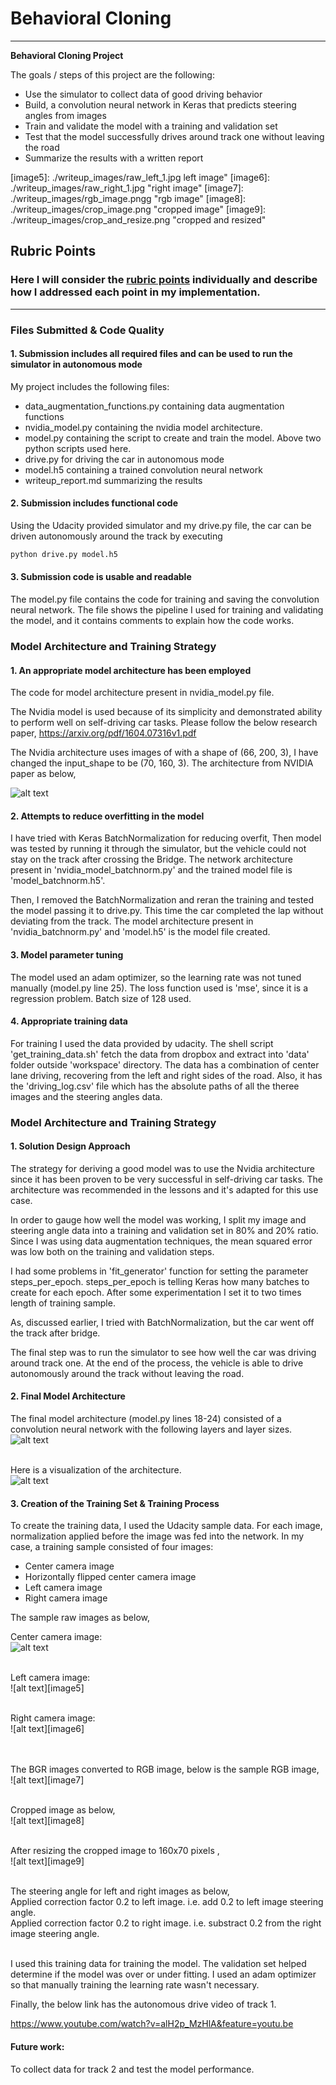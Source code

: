 # **Behavioral Cloning** 

---

**Behavioral Cloning Project**

The goals / steps of this project are the following:
* Use the simulator to collect data of good driving behavior
* Build, a convolution neural network in Keras that predicts steering angles from images
* Train and validate the model with a training and validation set
* Test that the model successfully drives around track one without leaving the road
* Summarize the results with a written report


[//]: # (Image References)

[image1]: ./writeup_images/nvidia_model.png "Original NVIDIA paper"
[image2]: ./writeup_images/model_summary.JPG "Model summary"
[image3]: ./writeup_images/model_plot.png "Model plot"
[image4]: ./writeup_images/raw_center_1.jpg "center image"
[image5]: ./writeup_images/raw_left_1.jpg left image"
[image6]: ./writeup_images/raw_right_1.jpg "right image"
[image7]: ./writeup_images/rgb_image.pngg "rgb image"
[image8]: ./writeup_images/crop_image.png "cropped image"
[image9]: ./writeup_images/crop_and_resize.png "cropped and resized"

## Rubric Points
### Here I will consider the [rubric points](https://review.udacity.com/#!/rubrics/432/view) individually and describe how I addressed each point in my implementation.  

---
### Files Submitted & Code Quality

#### 1. Submission includes all required files and can be used to run the simulator in autonomous mode

My project includes the following files:
* data_augmentation_functions.py containing data augmentation functions
* nvidia_model.py containing the nvidia model architecture.
* model.py containing the script to create and train the model. Above two python scripts used here.
* drive.py for driving the car in autonomous mode
* model.h5 containing a trained convolution neural network 
* writeup_report.md summarizing the results

#### 2. Submission includes functional code
Using the Udacity provided simulator and my drive.py file, the car can be driven autonomously around the track by executing 
```sh
python drive.py model.h5
```

#### 3. Submission code is usable and readable

The model.py file contains the code for training and saving the convolution neural network. The file shows the pipeline I used for training and validating the model, and it contains comments to explain how the code works.

### Model Architecture and Training Strategy

#### 1. An appropriate model architecture has been employed

The code for model architecture present in nvidia_model.py file.

The Nvidia model is used because of its simplicity and demonstrated ability to perform well on self-driving car tasks. 
Please follow the below research paper,
https://arxiv.org/pdf/1604.07316v1.pdf

The Nvidia architecture uses images of with a shape of (66, 200, 3), I have changed the input_shape to be (70, 160, 3).
The architecture from NVIDIA paper as below,

![alt text][image1]

#### 2. Attempts to reduce overfitting in the model

I have tried with Keras BatchNormalization for reducing overfit, Then model was tested by running it through the simulator, but the vehicle could not stay on the track after crossing the Bridge. The network architecture present in 'nvidia_model_batchnorm.py' and the trained model file is 'model_batchnorm.h5'.

Then, I removed the BatchNormalization and reran the training and tested the model passing it to drive.py.
This time the car completed the lap without deviating from the track.
The model architecture present in 'nvidia_batchnorm.py' and 'model.h5' is the model file created.
#### 3. Model parameter tuning

The model used an adam optimizer, so the learning rate was not tuned manually (model.py line 25).
The loss function used is 'mse', since it is a regression problem.
Batch size of 128 used.

#### 4. Appropriate training data

For training I used the data provided by udacity.
The shell script 'get_training_data.sh' fetch the data from dropbox and extract into 'data' folder outside 'workspace' directory.
The data has a combination of center lane driving, recovering from the left and right sides of the road.
Also, it has the 'driving_log.csv' file which has the absolute paths of all the theree images and the steering angles data.

### Model Architecture and Training Strategy

#### 1. Solution Design Approach

The strategy for deriving a good model was to use the Nvidia architecture since it has been proven to be very successful in self-driving car tasks. The architecture was recommended in the lessons and it's adapted for this use case.

In order to gauge how well the model was working, I split my image and steering angle data into a training and validation set in 80% and 20% ratio. Since I was using data augmentation techniques, the mean squared error was low both on the training and validation steps.

I had some problems in 'fit_generator' function for setting the parameter steps_per_epoch.
steps_per_epoch is telling Keras how many batches to create for each epoch. After some experimentation I set it to two times
length of training sample.

As, discussed earlier, I tried with BatchNormalization, but the car went off the track after bridge.

The final step was to run the simulator to see how well the car was driving around track one. 
At the end of the process, the vehicle is able to drive autonomously around the track without leaving the road.

#### 2. Final Model Architecture

The final model architecture (model.py lines 18-24) consisted of a convolution neural network with the following layers and layer sizes.<br/>
![alt text][image2]<br/><br/>

Here is a visualization of the architecture.<br/>
![alt text][image3]
<br/>
#### 3. Creation of the Training Set & Training Process

To create the training data, I used the Udacity sample data. For each image, normalization applied before the image was fed into the network. In my case, a training sample consisted of four images:

* Center camera image
* Horizontally flipped center camera image
* Left camera image
* Right camera image

The sample raw images as below,

Center camera image: <br/>
![alt text][image4]<br/><br/>

Left camera image: <br/>
![alt text][image5]<br/><br/>

Right camera image: <br/>
![alt text][image6]<br/><br/><br/>

The BGR images converted to RGB image, below is the sample RGB image,<br/>
![alt text][image7]<br/><br/>

Cropped image as below,<br/>
![alt text][image8]<br/><br/>

After resizing the cropped image to 160x70 pixels ,<br/>
![alt text][image9]<br/><br/>

The steering angle for left and right images as below,<br/>
Applied correction factor 0.2 to left image. i.e. add 0.2 to left image steering angle.<br/>
Applied correction factor 0.2 to right image. i.e. substract 0.2 from the right image steering angle.<br/><br/>

I used this training data for training the model. The validation set helped determine if the model was over or under fitting.
I used an adam optimizer so that manually training the learning rate wasn't necessary.

Finally, the below link has the autonomous drive video of track 1.

https://www.youtube.com/watch?v=alH2p_MzHlA&feature=youtu.be

#### Future work:
To collect data for track 2 and test the model performance.
